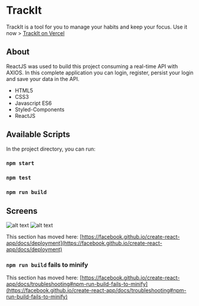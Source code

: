 # TrackIt

TrackIt is a tool for you to manage your habits and keep your focus. 
Use it now > [TrackIt on Vercel](trackit-roan-six.vercel.app)

## About

ReactJS was used to build this project consuming a real-time API with AXIOS.
In this complete application you can login, register, persist your login and save your data in the API.

- HTML5
- CSS3 
- Javascript ES6
- Styled-Components
- ReactJS

## Available Scripts

In the project directory, you can run:

### `npm start`

### `npm test`

### `npm run build`


## Screens
![alt text](https://i.imgur.com/zzGjW8H.png) ![alt text](https://i.imgur.com/aCfEa2Y.png)



This section has moved here: [https://facebook.github.io/create-react-app/docs/deployment](https://facebook.github.io/create-react-app/docs/deployment)

### `npm run build` fails to minify

This section has moved here: [https://facebook.github.io/create-react-app/docs/troubleshooting#npm-run-build-fails-to-minify](https://facebook.github.io/create-react-app/docs/troubleshooting#npm-run-build-fails-to-minify)
